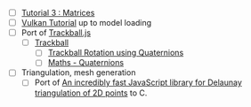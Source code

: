 - [ ] [Tutorial 3 : Matrices](https://www.opengl-tutorial.org/beginners-tutorials/tutorial-3-matrices/)
- [ ] [Vulkan Tutorial](https://vulkan-tutorial.com/) up to model loading
- [ ] Port of [Trackball.js](https://github.com/rawify/Trackball.js)
  - [ ] [Trackball](https://github.com/syoyo/tinyobjloader-c/tree/master/examples/viewer)
    - [ ] [Trackball Rotation using Quaternions](https://www.xarg.org/2021/07/trackball-rotation-using-quaternions/)
    - [ ] [Maths - Quaternions](http://www.euclideanspace.com/maths/algebra/realNormedAlgebra/quaternions/index.htm)
- [ ] Triangulation, mesh generation
  - [ ] Port of [An incredibly fast JavaScript library for Delaunay triangulation of 2D points](https://github.com/mapbox/delaunator) to C.

